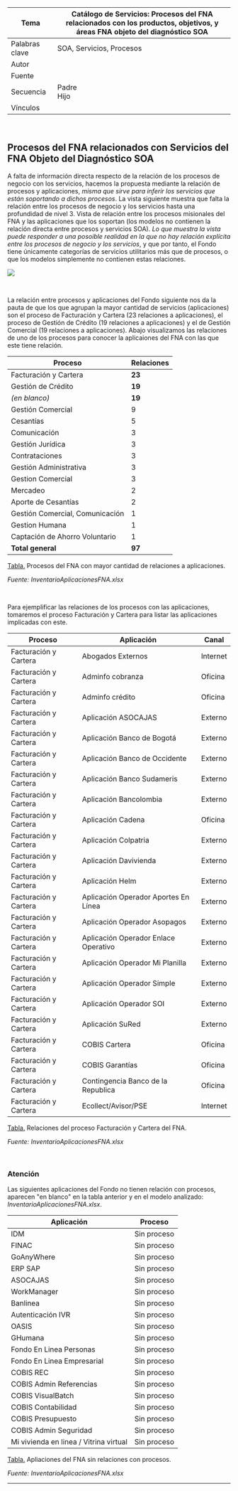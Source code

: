 |Tema|Catálogo de Servicios: **Procesos del FNA relacionados con los productos, objetivos, y áreas FNA objeto del diagnóstico SOA**
|----|-------------------------------------------------|
|Palabras clave|SOA, Servicios, Procesos|
|Autor||
|Fuente||
|Secuencia|Padre<br>Hijo|
|Vínculos||

<br>

## Procesos del FNA relacionados con Servicios del FNA Objeto del Diagnóstico SOA

A falta de información directa respecto de la relación de los procesos de negocio con los servicios, hacemos la propuesta mediante la relación de procesos y aplicaciones, _misma que sirve para inferir los servicios que están soportando a dichos procesos_. La vista siguiente muestra que falta la relación entre los procesos de negocio y los servicios hasta una profundidad de nivel 3. Vista de relación entre los procesos misionales del FNA y las aplicaciones que los soportan (los modelos no contienen la relación directa entre procesos y servicios SOA). _Lo que muestra la vista puede responder a una posoible realidad en la que no hay relación explícita entre los procesos de negocio y los servicios_, y que por tanto, el Fondo tiene únicamente categorías de servicios utilitarios más que de procesos, o que los modelos simplemente no contienen estas relaciones.

![](VistaRelacionProcesosServicios.png)

<br>

La relación entre procesos y aplicaciones del Fondo siguiente nos da la pauta de que los que agrupan la mayor cantidad de servicios (aplicaciones) son el proceso de Facturación y Cartera (23 relaciones a aplicaciones), el proceso de Gestión de Crédito (19 relaciones a aplicaciones) y el de Gestión Comercial (19 relaciones a aplicaciones). Abajo visualizamos las relaciones de uno de los procesos para conocer la aplicaiones del FNA con las que este tiene relación.

|**Proceso**|**Relaciones**|
|-----------|----------------------------|
|Facturación y Cartera|**23**|
|Gestión de Crédito|**19**|
|_(en blanco)_|**19**|
|Gestión Comercial|9|
|Cesantías|5|
|Comunicación|3|
|Gestión Jurídica|3|
|Contrataciones|3|
|Gestión Administrativa|3|
|Gestion Comercial|3|
|Mercadeo|2|
|Aporte de Cesantías|2|
|Gestión Comercial, Comunicación|1|
|Gestion Humana|1|
|Captación de Ahorro Voluntario|1|
|**Total general**|**97**|

[Tabla.]() Procesos del FNA con mayor cantidad de relaciones a aplicaciones.

_Fuente: InventarioAplicacionesFNA.xlsx_

<br>

Para ejemplificar las relaciones de los procesos con las aplicaciones, tomaremos el proceso Facturación y Cartera para listar las aplicaciones implicadas con este.

|**Proceso**|**Aplicación**|**Canal**|
|-----------|--------------|---------|
|Facturación y Cartera|Abogados Externos|Internet|
|Facturación y Cartera|Adminfo cobranza|Oficina|
|Facturación y Cartera|Adminfo crédito|Oficina|
|Facturación y Cartera|Aplicación ASOCAJAS|Externo|
|Facturación y Cartera|Aplicación Banco de Bogotá|Externo|
|Facturación y Cartera|Aplicación Banco de Occidente|Externo|
|Facturación y Cartera|Aplicación Banco Sudameris|Externo|
|Facturación y Cartera|Aplicación Bancolombia|Externo|
|Facturación y Cartera|Aplicación Cadena|Oficina|
|Facturación y Cartera|Aplicación Colpatria|Externo|
|Facturación y Cartera|Aplicación Davivienda|Externo|
|Facturación y Cartera|Aplicación Helm|Externo|
|Facturación y Cartera|Aplicación Operador Aportes En Línea|Externo|
|Facturación y Cartera|Aplicación Operador Asopagos|Externo|
|Facturación y Cartera|Aplicación Operador Enlace Operativo|Externo|
|Facturación y Cartera|Aplicación Operador Mi Planilla|Externo|
|Facturación y Cartera|Aplicación Operador Simple|Externo|
|Facturación y Cartera|Aplicación Operador SOI|Externo|
|Facturación y Cartera|Aplicación SuRed|Externo|
|Facturación y Cartera|COBIS Cartera|Oficina|
|Facturación y Cartera|COBIS Garantías|Oficina|
|Facturación y Cartera|Contingencia Banco de la Republica|Oficina|
|Facturación y Cartera|Ecollect/Avisor/PSE|Internet|

[Tabla.]() Relaciones del proceso Facturación y Cartera del FNA.

_Fuente: InventarioAplicacionesFNA.xlsx_

<br>

### Atención
Las siguientes aplicaciones del Fondo no tienen relación con procesos, aparecen "en blanco" en la tabla anterior y en el modelo analizado: _InventarioAplicacionesFNA.xlsx_.

|**Aplicación**|**Proceso**|
|----------|-----------|
|IDM|Sin proceso|
|FINAC|Sin proceso|
|GoAnyWhere|Sin proceso|
|ERP SAP|Sin proceso|
|ASOCAJAS|Sin proceso|
|WorkManager|Sin proceso|
|Banlinea|Sin proceso|
|Autenticación IVR|Sin proceso|
|OASIS|Sin proceso|
|GHumana|Sin proceso|
|Fondo En Linea Personas|Sin proceso|
|Fondo En Linea Empresarial|Sin proceso|
|COBIS REC|Sin proceso|
|COBIS Admin Referencias|Sin proceso|
|COBIS VisualBatch|Sin proceso|
|COBIS Contabilidad|Sin proceso|
|COBIS Presupuesto|Sin proceso|
|COBIS Admin Seguridad|Sin proceso|
|Mi vivienda en linea / Vitrina virtual|Sin proceso|

[Tabla.]() Apliaciones del FNA sin relaciones con procesos.

_Fuente: InventarioAplicacionesFNA.xlsx_

---

